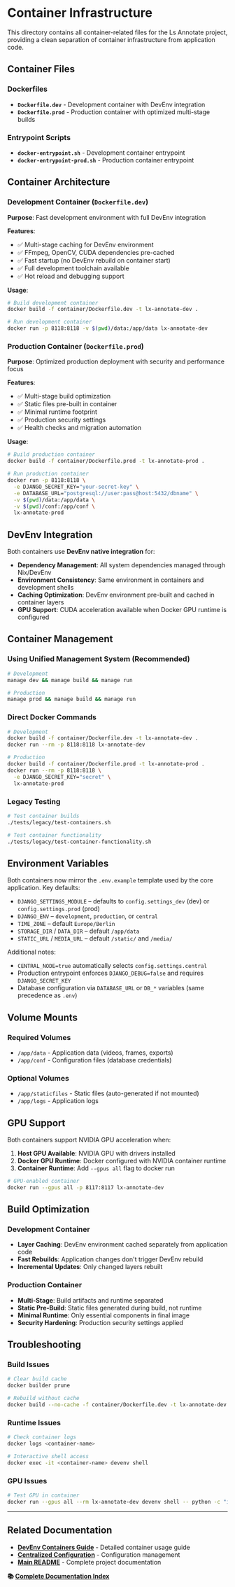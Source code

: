 # Container Infrastructure

This directory contains all container-related files for the Ls Annotate project, providing a clean separation of container infrastructure from application code.

## Container Files

### Dockerfiles
- **`Dockerfile.dev`** - Development container with DevEnv integration
- **`Dockerfile.prod`** - Production container with optimized multi-stage builds

### Entrypoint Scripts
- **`docker-entrypoint.sh`** - Development container entrypoint
- **`docker-entrypoint-prod.sh`** - Production container entrypoint

## Container Architecture

### Development Container (`Dockerfile.dev`)
**Purpose**: Fast development environment with full DevEnv integration

**Features**:
- ✅ Multi-stage caching for DevEnv environment
- ✅ FFmpeg, OpenCV, CUDA dependencies pre-cached
- ✅ Fast startup (no DevEnv rebuild on container start)
- ✅ Full development toolchain available
- ✅ Hot reload and debugging support

**Usage**:
```bash
# Build development container
docker build -f container/Dockerfile.dev -t lx-annotate-dev .

# Run development container
docker run -p 8118:8118 -v $(pwd)/data:/app/data lx-annotate-dev
```

### Production Container (`Dockerfile.prod`)
**Purpose**: Optimized production deployment with security and performance focus

**Features**:
- ✅ Multi-stage build optimization
- ✅ Static files pre-built in container
- ✅ Minimal runtime footprint
- ✅ Production security settings
- ✅ Health checks and migration automation

**Usage**:
```bash
# Build production container
docker build -f container/Dockerfile.prod -t lx-annotate-prod .

# Run production container
docker run -p 8118:8118 \
  -e DJANGO_SECRET_KEY="your-secret-key" \
  -e DATABASE_URL="postgresql://user:pass@host:5432/dbname" \
  -v $(pwd)/data:/app/data \
  -v $(pwd)/conf:/app/conf \
  lx-annotate-prod
```

## DevEnv Integration

Both containers use **DevEnv native integration** for:

- **Dependency Management**: All system dependencies managed through Nix/DevEnv
- **Environment Consistency**: Same environment in containers and development shells
- **Caching Optimization**: DevEnv environment pre-built and cached in container layers
- **GPU Support**: CUDA acceleration available when Docker GPU runtime is configured

## Container Management

### Using Unified Management System (Recommended)
```bash
# Development
manage dev && manage build && manage run

# Production  
manage prod && manage build && manage run
```

### Direct Docker Commands
```bash
# Development
docker build -f container/Dockerfile.dev -t lx-annotate-dev .
docker run --rm -p 8118:8118 lx-annotate-dev

# Production
docker build -f container/Dockerfile.prod -t lx-annotate-prod .
docker run --rm -p 8118:8118 \
  -e DJANGO_SECRET_KEY="secret" \
  lx-annotate-prod
```

### Legacy Testing
```bash
# Test container builds
./tests/legacy/test-containers.sh

# Test container functionality
./tests/legacy/test-container-functionality.sh
```

## Environment Variables

Both containers now mirror the `.env.example` template used by the core application. Key defaults:

- `DJANGO_SETTINGS_MODULE` – defaults to `config.settings_dev` (dev) or `config.settings.prod` (prod)
- `DJANGO_ENV` – `development`, `production`, or `central`
- `TIME_ZONE` – default `Europe/Berlin`
- `STORAGE_DIR` / `DATA_DIR` – default `/app/data`
- `STATIC_URL` / `MEDIA_URL` – default `/static/` and `/media/`

Additional notes:

- `CENTRAL_NODE=true` automatically selects `config.settings.central`
- Production entrypoint enforces `DJANGO_DEBUG=false` and requires `DJANGO_SECRET_KEY`
- Database configuration via `DATABASE_URL` or `DB_*` variables (same precedence as `.env`)

## Volume Mounts

### Required Volumes
- `/app/data` - Application data (videos, frames, exports)
- `/app/conf` - Configuration files (database credentials)

### Optional Volumes
- `/app/staticfiles` - Static files (auto-generated if not mounted)
- `/app/logs` - Application logs

## GPU Support

Both containers support NVIDIA GPU acceleration when:

1. **Host GPU Available**: NVIDIA GPU with drivers installed
2. **Docker GPU Runtime**: Docker configured with NVIDIA container runtime
3. **Container Runtime**: Add `--gpus all` flag to docker run

```bash
# GPU-enabled container
docker run --gpus all -p 8117:8117 lx-annotate-dev
```

## Build Optimization

### Development Container
- **Layer Caching**: DevEnv environment cached separately from application code
- **Fast Rebuilds**: Application changes don't trigger DevEnv rebuild
- **Incremental Updates**: Only changed layers rebuilt

### Production Container
- **Multi-Stage**: Build artifacts and runtime separated
- **Static Pre-Build**: Static files generated during build, not runtime
- **Minimal Runtime**: Only essential components in final image
- **Security Hardening**: Production security settings applied

## Troubleshooting

### Build Issues
```bash
# Clear build cache
docker builder prune

# Rebuild without cache
docker build --no-cache -f container/Dockerfile.dev -t lx-annotate-dev .
```

### Runtime Issues
```bash
# Check container logs
docker logs <container-name>

# Interactive shell access
docker exec -it <container-name> devenv shell
```

### GPU Issues
```bash
# Test GPU in container
docker run --gpus all --rm lx-annotate-dev devenv shell -- python -c "import torch; print(torch.cuda.is_available())"
```

---

## Related Documentation

- **[DevEnv Containers Guide](../docs/NATIVE_DEVENV_CONTAINERS_GUIDE.md)** - Detailed container usage guide
- **[Centralized Configuration](../docs/CENTRALIZED_CONFIG_GUIDE.md)** - Configuration management
- **[Main README](../README.md)** - Complete project documentation

**📚 [Complete Documentation Index](../docs/README.md)**
